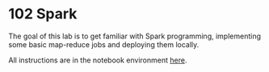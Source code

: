 # 102 Spark

The goal of this lab is to get familiar with Spark programming, implementing some basic map-reduce jobs and deploying them locally.

All instructions are in the notebook environment [here](../src/main/python/lab102/102-spark-basics.ipynb).